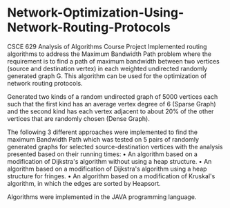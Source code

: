 # Network-Optimization-Using-Network-Routing-Protocols
CSCE 629 Analysis of Algorithms Course Project 
Implemented routing algorithms to address the Maximum Bandwidth Path problem where the requirement is to find a path of maximum bandwidth between two vertices (source and destination vertex) in each weighted undirected randomly generated graph G. This algorithm can be used for the optimization of network routing protocols.

Generated two kinds of a random undirected graph of 5000 vertices each such that the first kind has an average vertex degree of 6 (Sparse Graph) and the second kind has each vertex adjacent to about 20% of the other vertices that are randomly chosen (Dense Graph).

The following 3 different approaches were implemented to find  the maximum Bandwidth Path which was tested on 5 pairs of randomly generated graphs for selected source-destination vertices with the analysis presented based on their running times:
• An algorithm based on a modification of Dijkstra's algorithm without using a heap structure.
• An algorithm based on a modification of Dijkstra's algorithm using a heap structure for fringes. 
• An algorithm based on a modification of Kruskal's algorithm, in which the edges are sorted by Heapsort. 

Algorithms were implemented in the JAVA programming language.

